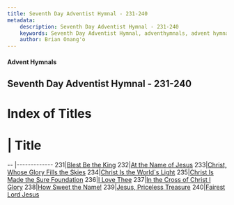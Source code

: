 ```yaml
---
title: Seventh Day Adventist Hymnal - 231-240
metadata:
    description: Seventh Day Adventist Hymnal - 231-240
    keywords: Seventh Day Adventist Hymnal, adventhymnals, advent hymnals 231-240
    author: Brian Onang'o
---
```


#### Advent Hymnals
## Seventh Day Adventist Hymnal - 231-240

# Index of Titles
# | Title                        
-- |-------------
231|[Blest Be the King](/seventh-day-adventist-hymnal/201-300/231-240/Blest-Be-the-King)
232|[At the Name of Jesus](/seventh-day-adventist-hymnal/201-300/231-240/At-the-Name-of-Jesus)
233|[Christ, Whose Glory Fills the Skies](/seventh-day-adventist-hymnal/201-300/231-240/Christ,-Whose-Glory-Fills-the-Skies)
234|[Christ Is the World\`s Light](/seventh-day-adventist-hymnal/201-300/231-240/Christ-Is-the-World`s-Light)
235|[Christ Is Made the Sure Foundation](/seventh-day-adventist-hymnal/201-300/231-240/Christ-Is-Made-the-Sure-Foundation)
236|[I Love Thee](/seventh-day-adventist-hymnal/201-300/231-240/I-Love-Thee)
237|[In the Cross of Christ I Glory](/seventh-day-adventist-hymnal/201-300/231-240/In-the-Cross-of-Christ-I-Glory)
238|[How Sweet the Name!](/seventh-day-adventist-hymnal/201-300/231-240/How-Sweet-the-Name!)
239|[Jesus, Priceless Treasure](/seventh-day-adventist-hymnal/201-300/231-240/Jesus,-Priceless-Treasure)
240|[Fairest Lord Jesus](/seventh-day-adventist-hymnal/201-300/231-240/Fairest-Lord-Jesus)